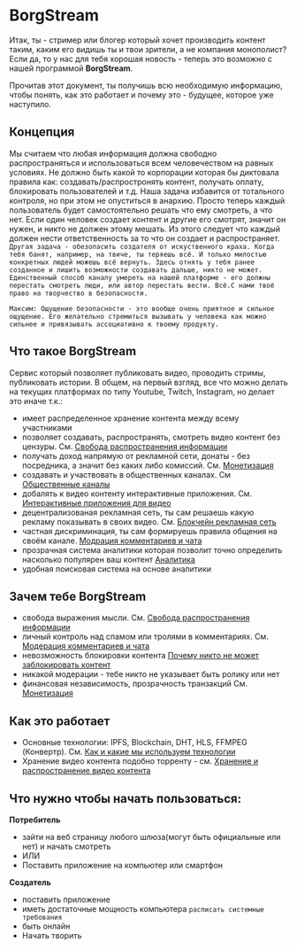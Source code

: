 # BorgStream

Итак, ты - стример или блогер который хочет производить контент таким, каким его видишь ты и твои зрители, а не компания монополист?  Если да, то у нас для тебя хорошая новость - теперь это возможно с нашей программой **BorgStream**.

Прочитав этот документ, ты получишь всю необходимую информацию, чтобы понять, как это работает и почему это - будущее, которое уже наступило.

## Концепция

Мы считаем что любая информация должна свободно распространяться и использоваться всем человечеством на равных условиях. Не должно быть какой то корпорации которая бы диктовала правила как: создавать/распростронять контент, получать оплату, блокировать пользователей и т.д. Наша задача избавится от тотального контроля, но при этом не опуститься в анархию. Просто теперь каждый пользователь будет самостоятельно решать что ему смотреть, а что нет. Если один человек создает контент и другие его смотрят, значит он нужен, и никто не должен этому мешать. Из этого следует что каждый должен нести ответственность за то что он создает и распространяет. `Другая задача - обезопасить создателя от искуственного краха. Когда тебя банят, например, на твиче, ты теряешь всё. И только милостью конкретных людей можешь всё вернуть. Здесь отнять у тебя ранее созданное и лишить возможности создавать дальше, никто не может. Единственный способ каналу умереть на нашей платформе - его должны перестать смотреть люди, или автор перестать вести. Всё.С нами твоё право на творчество в безопасности. `

`Максим: Ощущение безопасности - это вообще очень приятное и сильное ощущение. Его желательно стремиться вызывать у человека как можно сильнее и привязывать ассоциативно к твоему продукту.`
## Что такое BorgStream

Сервис который позволяет публиковать видео, проводить стримы, публиковать истории. В общем, на первый взгляд, все что можно делать на текущих платформах по типу Youtube, Twitch, Instagram, но делает это иначе т.к.:

- имеет распределенное хранение контента между всему участниками 
- позволяет создавать, распространять, смотреть видео контент без цензуры. См. [Свобода распространения информации](Freedom_of_information.md)
- получать доход напрямую от рекламной сети, донаты - без посредника, а значит без каких либо комиссий. См. [Монетизация](Monetization.md)
- создавать и участвовать в общественных каналах. См [Общественные каналы](Society_channel.md)
- добалять к видео контенту интерактивные приложения. См. [Интерактивные приложения для видео](Video_application.md)
- децентрализованая рекламная сеть, ты сам решаешь какую рекламу показывать в своих видео. См. [Блокчейн рекламная сеть](Blockchain_ad_network.md)
- частная дискриминация, ты сам формируешь правила общения на своём канале. [Модрация комментариев и чата](Moderation_of_comments.md)
- прозрачная система аналитики которая позволит точно определить насколько популярен ваш контент [Аналитика](Analytics.md)
- удобная поисковая система на основе аналитики

## Зачем тебе BorgStream

- свобода выражения мысли. См. [Свобода распространения информации](Freedom_of_information.md)
- личный контроль над спамом или тролями в комментариях. См. [Модерация комментариев и чата](Moderation_of_comments.md)
- невозможность блокировки контента [Почему никто не может заблокировать контент](Why_no_one_can_block_content.md)
- никакой модерации - тебе никто не указывает быть ролику или нет
- финансовая независимость, прозрачность транзакций См. [Монетизация](Monetization.md)

## Как это работает
- Основные технологии: IPFS, Blockchain, DHT, HLS, FFMPEG (Конвертр). См. [Как и какие мы используем технологии](How_and_what_technologies_do_we_use.md)
- Хранение видео контента подобно торренту - см. [Хранение и распространение видео контента](Storage_and_dissemination_of_information.md)

## Что нужно чтобы начать пользоваться:
 **Потребитель** 
- зайти на веб страницу любого шлюза(могут быть официальные или нет) и начать смотреть
- ИЛИ
- Поставить приложение на компьютер или смартфон 

**Создатель** 
- поставить приложение
- иметь достаточные мощность компьютера `расписать системные требования`
- быть онлайн
- Начать творить
